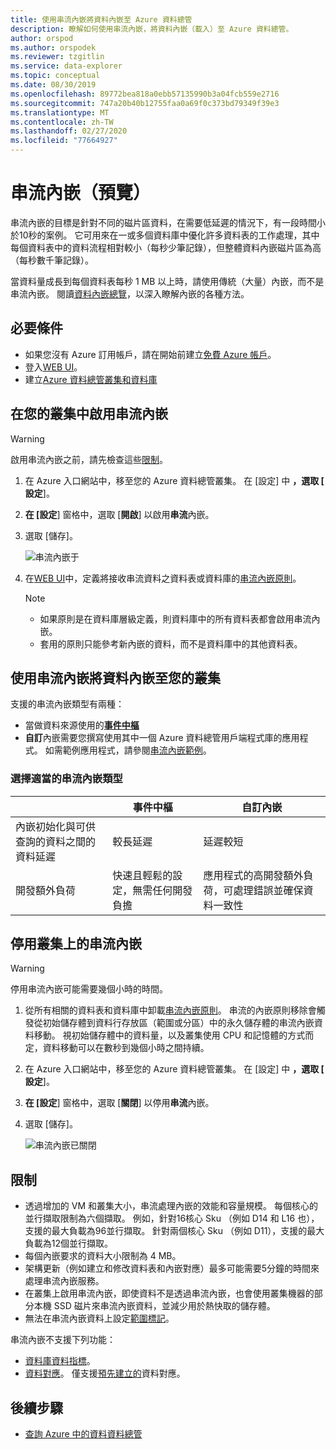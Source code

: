 ```yaml
---
title: 使用串流內嵌將資料內嵌至 Azure 資料總管
description: 瞭解如何使用串流內嵌，將資料內嵌（載入）至 Azure 資料總管。
author: orspod
ms.author: orspodek
ms.reviewer: tzgitlin
ms.service: data-explorer
ms.topic: conceptual
ms.date: 08/30/2019
ms.openlocfilehash: 89772bea818a0ebb57135990b3a04fcb559e2716
ms.sourcegitcommit: 747a20b40b12755faa0a69f0c373bd79349f39e3
ms.translationtype: MT
ms.contentlocale: zh-TW
ms.lasthandoff: 02/27/2020
ms.locfileid: "77664927"
---
```

# <a name="streaming-ingestion-preview"></a>串流內嵌（預覽）

串流內嵌的目標是針對不同的磁片區資料，在需要低延遲的情況下，有一段時間小於10秒的案例。 它可用來在一或多個資料庫中優化許多資料表的工作處理，其中每個資料表中的資料流程相對較小（每秒少筆記錄），但整體資料內嵌磁片區為高（每秒數千筆記錄）。

當資料量成長到每個資料表每秒 1 MB 以上時，請使用傳統（大量）內嵌，而不是串流內嵌。 閱讀[資料內嵌總覽](/azure/data-explorer/ingest-data-overview)，以深入瞭解內嵌的各種方法。

## <a name="prerequisites"></a>必要條件

* 如果您沒有 Azure 訂用帳戶，請在開始前建立[免費 Azure 帳戶](https://azure.microsoft.com/free/)。
* 登入[WEB UI](https://dataexplorer.azure.com/)。
* 建立[Azure 資料總管叢集和資料庫](create-cluster-database-portal.md)

## <a name="enable-streaming-ingestion-on-your-cluster"></a>在您的叢集中啟用串流內嵌

> [!WARNING]
> 啟用串流內嵌之前，請先檢查這些[限制](#limitations)。

1. 在 Azure 入口網站中，移至您的 Azure 資料總管叢集。 在 [設定] 中 **，選取 [** **設定**]。 
1. **在 [設定**] 窗格中，選取 [**開啟**] 以啟用**串流**內嵌。
1. 選取 [儲存]。
 
    ![串流內嵌于](media/ingest-data-streaming/streaming-ingestion-on.png)
 
1. 在[WEB UI](https://dataexplorer.azure.com/)中，定義將接收串流資料之資料表或資料庫的[串流內嵌原則](/azure/kusto/concepts/streamingingestionpolicy)。 

    > [!NOTE]
    > * 如果原則是在資料庫層級定義，則資料庫中的所有資料表都會啟用串流內嵌。
    > * 套用的原則只能參考新內嵌的資料，而不是資料庫中的其他資料表。

## <a name="use-streaming-ingestion-to-ingest-data-to-your-cluster"></a>使用串流內嵌將資料內嵌至您的叢集

支援的串流內嵌類型有兩種：


* 當做資料來源使用的[**事件中樞**](/azure/data-explorer/ingest-data-event-hub)
* **自訂**內嵌需要您撰寫使用其中一個 Azure 資料總管用戶端程式庫的應用程式。 如需範例應用程式，請參閱[串流內嵌範例](https://github.com/Azure/azure-kusto-samples-dotnet/tree/master/client/StreamingIngestionSample)。

### <a name="choose-the-appropriate-streaming-ingestion-type"></a>選擇適當的串流內嵌類型

|   |事件中樞  |自訂內嵌  |
|---------|---------|---------|
|內嵌初始化與可供查詢的資料之間的資料延遲   |    較長延遲     |   延遲較短      |
|開發額外負荷    |   快速且輕鬆的設定，無需任何開發負擔    |   應用程式的高開發額外負荷，可處理錯誤並確保資料一致性     |

## <a name="disable-streaming-ingestion-on-your-cluster"></a>停用叢集上的串流內嵌

> [!WARNING]
> 停用串流內嵌可能需要幾個小時的時間。

1. 從所有相關的資料表和資料庫中卸載[串流內嵌原則](/azure/kusto/concepts/streamingingestionpolicy)。 串流的內嵌原則移除會觸發從初始儲存體到資料行存放區（範圍或分區）中的永久儲存體的串流內嵌資料移動。 視初始儲存體中的資料量，以及叢集使用 CPU 和記憶體的方式而定，資料移動可以在數秒到幾個小時之間持續。
1. 在 Azure 入口網站中，移至您的 Azure 資料總管叢集。 在 [設定] 中 **，選取 [** **設定**]。 
1. **在 [設定**] 窗格中，選取 [**關閉**] 以停用**串流**內嵌。
1. 選取 [儲存]。

    ![串流內嵌已關閉](media/ingest-data-streaming/streaming-ingestion-off.png)

## <a name="limitations"></a>限制

* 透過增加的 VM 和叢集大小，串流處理內嵌的效能和容量規模。 每個核心的並行擷取限制為六個擷取。 例如，針對16核心 Sku （例如 D14 和 L16 也），支援的最大負載為96並行擷取。 針對兩個核心 Sku （例如 D11），支援的最大負載為12個並行擷取。
* 每個內嵌要求的資料大小限制為 4 MB。
* 架構更新（例如建立和修改資料表和內嵌對應）最多可能需要5分鐘的時間來處理串流內嵌服務。
* 在叢集上啟用串流內嵌，即使資料不是透過串流內嵌，也會使用叢集機器的部分本機 SSD 磁片來串流內嵌資料，並減少用於熱快取的儲存體。
* 無法在串流內嵌資料上設定[範圍標記](/azure/kusto/management/extents-overview#extent-tagging)。

串流內嵌不支援下列功能：
* [資料庫資料指標](/azure/kusto/management/databasecursor)。
* [資料對應](/azure/kusto/management/mappings)。 僅支援[預先建立的](/azure/kusto/management/tables#create-ingestion-mapping)資料對應。 

## <a name="next-steps"></a>後續步驟

* [查詢 Azure 中的資料資料總管](web-query-data.md)
